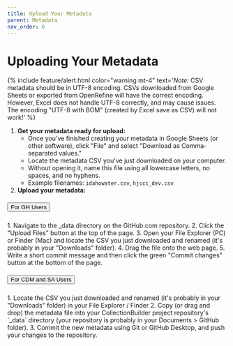 ```yaml
---
title: Upload Your Metadata
parent: Metadata
nav_order: 6
---
```


# Uploading Your Metadata

{% include feature/alert.html color="warning mt-4" text='*Note:* CSV metadata should be in UTF-8 encoding. CSVs downloaded from Google Sheets or exported from OpenRefine will have the correct encoding. However, Excel does not handle UTF-8 correctly, and may cause issues. The encoding "UTF-8 with BOM" (created by Excel save as CSV) will not work!' %}

1. **Get your metadata ready for upload:**
    - Once you've finished creating your metadata in Google Sheets (or other software), click "File" and select "Download as Comma-separated values."
    - Locate the metadata CSV you've just downloaded on your computer. 
    - Without opening it, name this file using all lowercase letters, no spaces, and no hyphens.
    - Example filenames: `idahowater.csv`, `hjccc_dev.csv`
2. **Upload your metadata:**

<div id="accordion" class="mb-4">
<div class="card">
<div class="card-header" id="headingOne">
<h5 class="mb-0">
<button class="btn btn-link text-dark" data-toggle="collapse" data-target="#collapseOne" aria-expanded="true" aria-controls="collapseOne">
For GH Users
</button>
</h5>
</div>
<div id="collapseOne" class="collapse" aria-labelledby="headingOne" data-parent="#accordion">
<div class="card-body" markdown="1">
1. Navigate to the _data directory on the GitHub.com repository. 
2. Click the "Upload Files" button at the top of the page.
3. Open your File Explorer (PC) or Finder (Mac) and locate the CSV you just downloaded and renamed (it's probably in your "Downloads" folder). 
4. Drag the file onto the web page. 
5. Write a short commit message and then click the green "Commit changes" button at the bottom of the page.
</div>
</div>
</div>
<div class="card">
<div class="card-header" id="headingTwo">
<h5 class="mb-0">
<button class="btn btn-link collapsed text-dark" data-toggle="collapse" data-target="#collapseTwo" aria-expanded="false" aria-controls="collapseTwo">
For CDM and SA Users
</button>
</h5>
</div>
<div id="collapseTwo" class="collapse" aria-labelledby="headingTwo" data-parent="#accordion">
<div class="card-body" markdown="1">
1. Locate the CSV you just downloaded and renamed (it's probably in your "Downloads" folder) in your File Explorer / Finder
2. Copy (or drag and drop) the metadata file into your CollectionBuilder project repository's `_data` directory (your repository is probably in your Documents > GitHub folder). 
3. Commit the new metadata using Git or GitHub Desktop, and push your changes to the repository.
</div>
</div>
</div>
